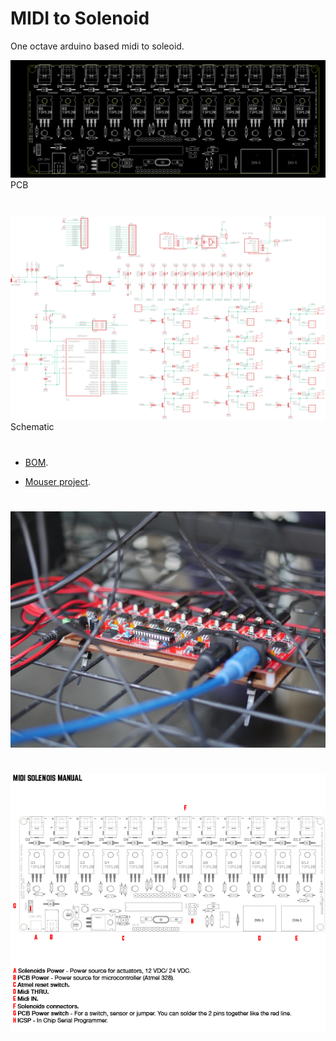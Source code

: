 # MIDI to Solenoid

One octave arduino based midi to soleoid. 

![pcb](https://github.com/Ttreintaysiete/cacerolada/blob/master/midi_solenoides/hardware/Pcb.png)
PCB

#

![schematic](https://github.com/Ttreintaysiete/cacerolada/blob/master/midi_solenoides/hardware/midi_solenoids_schematic.png)
Schematic

#

- [BOM](https://docs.google.com/spreadsheets/d/1d-w44R-xqymzVt59jLZTZCNicCAste95suxFi2tH_vA/edit?usp=sharing).

- [Mouser project](https://www.mouser.es/ProjectManager/ProjectDetail.aspx?State=EDIT&ProjectGUID=a06f9f10-f855-447a-83ec-cde591ade13b).

#
![Automáticas](https://github.com/Ttreintaysiete/cacerolada/blob/master/midi_solenoides/documentation/midi%20solenoids.JPG)

#
![Manual](https://github.com/Ttreintaysiete/cacerolada/blob/master/midi_solenoides/documentation/midi-solenoides_manual.jpg)




